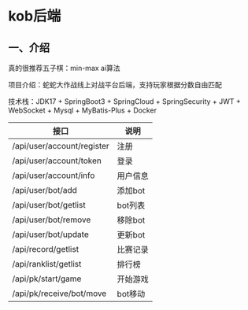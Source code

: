 # kob后端

## 一、介绍

真的很推荐五子棋：min-max ai算法

项目介绍：蛇蛇大作战线上对战平台后端，支持玩家根据分数自由匹配

技术栈：JDK17 + SpringBoot3 + SpringCloud + SpringSecurity + JWT + WebSocket + Mysql + MyBatis-Plus + Docker

| 接口                      | 说明    |
|-------------------------|-------|
| /api/user/account/register | 注册    |
| /api/user/account/token | 登录    |
| /api/user/account/info  | 用户信息  |
| /api/user/bot/add       | 添加bot |
| /api/user/bot/getlist  | bot列表 |
| /api/user/bot/remove   | 移除bot |
| /api/user/bot/update  | 更新bot |
| /api/record/getlist   | 比赛记录  |
| /api/ranklist/getlist  | 排行榜   |
| /api/pk/start/game  | 开始游戏  |
| /api/pk/receive/bot/move   | bot移动 | 



